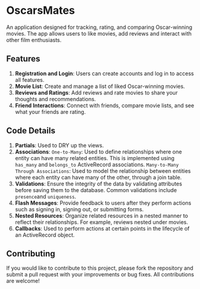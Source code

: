 # OscarsMates 
An application designed for tracking, rating, and comparing Oscar-winning movies. The app allows users to like movies, add reviews and interact with other film enthusiasts.

## Features
1. **Registration and Login**: Users can create accounts and log in to access all features.
2. **Movie List**: Create and manage a list of liked Oscar-winning movies.
3. **Reviews and Ratings**: Add reviews and rate movies to share your thoughts and recommendations.
4. **Friend Interactions**: Connect with friends, compare movie lists, and see what your friends are rating.

## Code Details
1. **Partials**: Used to DRY up the views.
2. **Associations**: `One-to-Many`: Used to define relationships where one entity can have many related entities. This is implemented using `has_many` and `belongs_to` ActiveRecord associations.
`Many-to-Many Through Associations`: Used to model the relationship between entities where each entity can have many of the other, through a join table.
3. **Validations**: Ensure the integrity of the data by validating attributes before saving them to the database. Common validations include `presence`and `uniqueness`.
4. **Flash Messages**: Provide feedback to users after they perform actions such as signing in, signing out, or submitting forms. 
5. **Nested Resources**: Organize related resources in a nested manner to reflect their relationships. For example, reviews nested under movies.
6. **Callbacks**: Used to perform actions at certain points in the lifecycle of an ActiveRecord object.

## Contributing
If you would like to contribute to this project, please fork the repository and submit a pull request with your improvements or bug fixes. All contributions are welcome!
